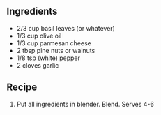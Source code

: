 Ingredients
-----------
* 2/3 cup basil leaves (or whatever)
* 1/3 cup olive oil
* 1/3 cup parmesan cheese
* 2 tbsp pine nuts or walnuts
* 1/8 tsp (white) pepper
* 2 cloves garlic

Recipe
------
1. Put all ingredients in blender. Blend. Serves 4-6
